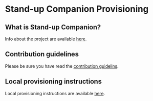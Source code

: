 # Stand-up Companion Provisioning

## What is Stand-up Companion?

Info about the project are available [here](docs/standup-companion.md).

## Contribution guidelines

Please be sure you have read the [contribution guidelins](CONTRIBUTING.md).

## Local provisioning instructions

Local provisioning instructions are available [here](docs/local-provisioning.md).
